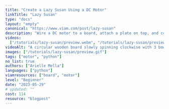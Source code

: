 ```yaml
---
title: "Create a Lazy Susan Using a DC Motor"
linkTitle: "Lazy Susan"
type: "docs"
layout: "empty"
canonical: "https://www.viam.com/post/lazy-susan"
description: "Wire a DC motor to a board, attach a plate on top, and control the motor to rotate the plate."
videos:
  ["/tutorials/lazy-susan/preview.webm", "/tutorials/lazy-susan/preview.mp4"]
videoAlt: "A circular wooden board slowly spinning clockwise with 3 bowls on top filled with snacks."
images: ["/tutorials/lazy-susan/preview.gif"]
tags: ["motor", "python"]
no_list: true
authors: ["Arielle Mella"]
languages: ["python"]
viamresources: ["board", "motor"]
level: "Beginner"
date: "2023-05-29"
# updated: ""
cost: 114
resource: "blogpost"
---
```

